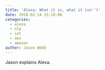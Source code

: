 ```yaml
---
title: 'Alexa: What it is, what it isn''t'
date: 2018-02-14 15:10:00
categories:
  - alexa
  - nlp
  - iot
  - aws
  - amazon
author: Jason Webb
---
```


Jason explains Alexa.